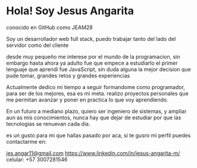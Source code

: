 <h1>Hola! Soy Jesus Angarita</h1>
conocido en GitHub como JEAM28

Soy un desarrollador web full stack, puedo trabajar tanto del lado del servidor como del cliente 

desde muy pequeño me interese por el mundo de la programacion, sin embargo hasta ahora ya adulto fue que empece a estudiarlo
el primer lenguaje que aprendi fue JavaScript, sin duda alguna la mejor decision que pude tomar, grandes retos y grandes experiencias

Actualmente dedico mi tiempo a seguir formandome como programador, para ser de los mejores, esa es mi meta. 
realizo proyectos personales que me permitan avanzar y poner en practica lo que voy aprendiendo.

En un futuro a mediano plazo, quiero ser ingeniero de sistemas, y ampliar aun as mis conocimientos, nunca hay que dejar de estudiar
por que las tecnologias se renuevan cada dia.

es un gusto para mi que hallas pasado por aca, si te gusro mi perfil puedes contactarme en:

jes.angar11@gmail.com
https://www.linkedin.com/in/jesus-angarita-m/
celular: +57 3007281546
